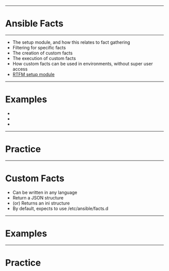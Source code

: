 
---

# Ansible Facts

---

- The setup module, and how this relates to fact gathering
- Filtering for specific facts
- The creation of custom facts
- The execution of custom facts
- How custom facts can be used in environments, without super user access
- [RTFM setup module](https://docs.ansible.com/ansible/latest/collections/ansible/builtin/setup_module.html)

---

# Examples

-
-
-

---

# Practice

---

# Custom Facts

- Can be written in any language
- Return a JSON structure
- (or) Returns an ini structure
- By default, expects to use /etc/ansible/facts.d

---

# Examples


---

# Practice


